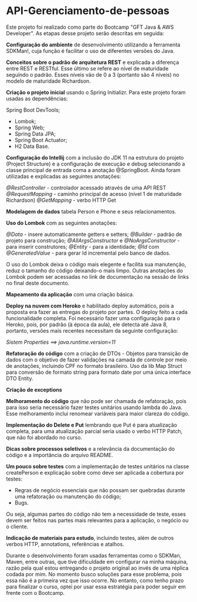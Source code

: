 # API-Gerenciamento-de-pessoas

Este projeto foi realizado como parte do Bootcamp "GFT Java & AWS Developer".
As etapas desse projeto serão descritas em seguida:

**Configuração do ambiente** de desenvolvimento utilizando a ferramenta SDKMan!, cuja função é facilitar o uso de diferentes versões do Java.

**Conceitos sobre o padrão de arquitetura REST** e explicada a diferença entre REST e RESTful. Esse último se refere ao nível de maturidade seguindo o padrão. Esses níveis vão de 0 a 3 (portanto são 4 níveis) no modelo de maturidade Richardson.

**Criação o projeto inicial** usando o Spring Initializr. Para este projeto foram usadas as dependências:

Spring Boot DevTools;
* Lombok;
* Spring Web;
* Spring Data JPA;
* Spring Boot Actuator;
* H2 Data Base.

**Configuração do Intellij** com a inclusão do JDK 11 na estrutura do projeto (Project Structure) e a configuração de execução e debug selecionando a classe principal de entrada coma a anotação @SpringBoot. Ainda foram utilizadas e explicadas as seguintes anotações:

*@RestController* - controlador acessado através de uma API REST
*@RequestMapping* - caminho principal de acesso (nível 1 de maturidade Richardson)
*@GetMapping* - verbo HTTP Get

**Modelagem de dados** tabela Person e Phone e seus relacionamentos.

**Uso do Lombok** com as seguintes anotações:

*@Data* - insere automaticamente getters e setters;
*@Builder* - padrão de projeto para construção;
*@AllArgsConstructor* e *@NoArgsConstructor* - para inserir construtores;
*@Entity* - para a identidade;
*@Id* com *@GeneratedValue* - para gerar Id incremental pelo banco de dados.

O uso do Lombok deixa o código mais elegente e facilita sua manutenção, reduz o tamanho do código deixando-o mais limpo. Outras anotações do Lombok podem ser acessadas no link de documentação na sessão de links no final deste documento.

**Mapeamento da aplicação** com uma criação básica.

**Deploy na nuvem com Heroko** e habilitado deploy automático, pois a proposta era fazer as entregas do projeto por partes. O deploy feito a cada funcionalidade completa. Foi necessário fazer uma configuração para o Heroko, pois, por padrão (à época da aula), ele detecta até Java 8, portanto, versões mais recentes necessitam da seguinte configuração:

*Sistem Properties ==> java.runtime.version=11*

**Refatoração do código** com a criação de DTOs - Objetos para transição de dados com o objetivo de fazer validações na camada de controle por meio de anotações, incluindo CPF no formato brasileiro. Uso da lib Map Struct para conversão de formato string para formato date por uma única interface DTO Entity.

**Criação de exceptions**

**Melhoramento do código** que não pode ser chamada de refatoração, pois para isso seria necessário fazer testes unitários usando lambda do Java. Esse melhoramento inclui renomear variáveis para maior clareza do código.

**Implementação do Delete e Put** lembrando que Put é para atualização completa, para uma atualização parcial seria usado o verbo HTTP Patch, que não foi abordado no curso.

**Dicas sobre processos seletivos** e a relevância da documentação do código e a importância do arquivo README.

**Um pouco sobre testes** com a implementação de testes unitários na classe createPerson e explicação sobre como deve ser aplicada a cobertura por testes:

* Regras de negócio essenciais que não possam ser quebradas durante uma refatoração ou manutenção do código;
* Bugs.

Ou seja, algumas partes do código não tem a necessidade de teste, esses devem ser feitos nas partes mais relevantes para a aplicação, o negócio ou o cliente.

**Indicação de materiais para estudo**, incluindo testes, além de outros verbos HTTP, annotations, referências e atalhos.

Durante o desenvolvimento foram usadas ferramentas como o SDKMan, Maven, entre outras, que tive dificuldade em configurar na minha máquina, razão pela qual estou entregando o projeto original ao invés de uma réplica codada por mim. No momento busco soluções para esse problema, pois essa não é a primeira vez que isso ocorre. No entanto, como tenho prazo para finalizar o curso, optei por usar essa estratégia para poder seguir em frente com o Bootcamp.
